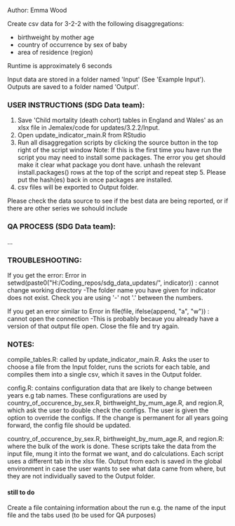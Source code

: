 Author: Emma Wood

Create csv data for 3-2-2 with the following disaggregations:
- birthweight by mother age
- country of occurrence by sex of baby
- area of residence (region)

Runtime is approximately 6 seconds

Input data are stored in a folder named 'Input' (See 'Example Input'). Outputs are saved to a folder named 'Output'. 
        
### USER INSTRUCTIONS (SDG Data team): 

1) Save 'Child mortality (death cohort) tables in England and Wales' as an xlsx file in Jemalex/code for updates/3.2.2/Input. 
2) Open update_indicator_main.R from RStudio
3) Run all disaggregation scripts by clicking the source button in the top right of the script window 
Note: If this is the first time you have run the script you may need to install some packages. 
	The error you get should make it clear what package you dont have.
	unhash the relevant install.packages() rows at the top of the script and repeat step 5.
	Please put the hash(es) back in once packages are installed.
4) csv files will be exported to Output folder.

Please check the data source to see if the best data are being reported, or if there are other series we sohould include

### QA PROCESS (SDG Data team):
...

### TROUBLESHOOTING:
If you get the error:
Error in setwd(paste0("H:/Coding_repos/sdg_data_updates/", indicator)) : 
  cannot change working directory
-The folder name you have given for indicator does not exist. Check you are using '-' not '.' between the numbers.

If you get an error similar to 
Error in file(file, ifelse(append, "a", "w")) : 
  cannot open the connection
-This is probably becaue you already have a version of that output file open. Close the file and try again.

### NOTES:
compile_tables.R: called by update_indicator_main.R.
	Asks the user to choose a file from the Input folder, 
	runs the scriots for each table, and compiles them into a single csv, 
	which it saves in the Output folder.
	
config.R: contains configuration data that are likely to change between years e.g tab names.
	These configurations are used by country_of_occurence_by_sex.R, birthweight_by_mum_age.R, and region.R,
	which ask the user to double check the configs. The user is given the option to override the configs.
	If the change is permanent for all years going forward, the config file should be updated.
	
country_of_occurence_by_sex.R, birthweight_by_mum_age.R, and region.R: where the bulk of the work is done.
	These scripts take the data from the input file, mung it into the format we want, and do calculations.
	Each script uses a different tab in the xlsx file. Output from each is saved in the global environment
	in case the user wants to see what data came from where, but they are not individually saved to the Output folder.

#### still to do
Create a file containing information about the run e.g. the name of the input file and the tabs used (to be used for QA purposes)

